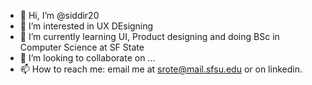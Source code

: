 - 👋 Hi, I’m @siddir20
- 👀 I’m interested in UX DEsigning
- 🌱 I’m currently learning UI, Product designing and doing BSc in Computer Science at SF State
- 💞️ I’m looking to collaborate on ...
- 📫 How to reach me: email me at srote@mail.sfsu.edu or on linkedin.

<!---
siddir20/siddir20 is a ✨ special ✨ repository because its `README.md` (this file) appears on your GitHub profile.
You can click the Preview link to take a look at your changes.
--->
